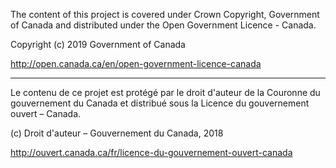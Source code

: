 The content of this project is covered under Crown Copyright, Government of Canada and distributed under the Open Government Licence - Canada.

Copyright (c) 2019 Government of Canada

http://open.canada.ca/en/open-government-licence-canada

______________________________________________________________________

Le contenu de ce projet est protégé par le droit d'auteur de la Couronne du gouvernement du Canada et distribué
sous la Licence du gouvernement ouvert – Canada.

(c) Droit d'auteur – Gouvernement du Canada, 2018

http://ouvert.canada.ca/fr/licence-du-gouvernement-ouvert-canada